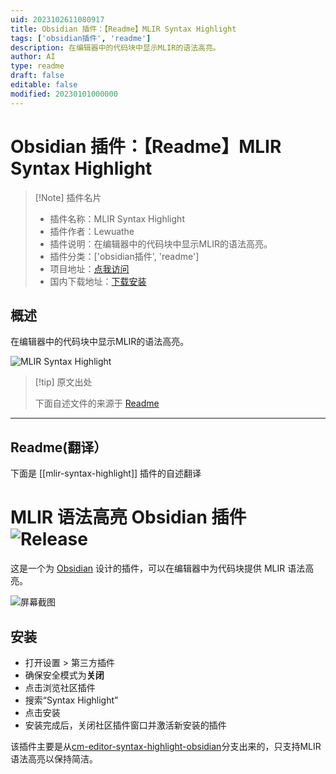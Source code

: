 ```yaml
---
uid: 2023102611080917
title: Obsidian 插件：【Readme】MLIR Syntax Highlight
tags: ['obsidian插件', 'readme']
description: 在编辑器中的代码块中显示MLIR的语法高亮。
author: AI
type: readme
draft: false
editable: false
modified: 20230101000000
---
```


# Obsidian 插件：【Readme】MLIR Syntax Highlight

> [!Note] 插件名片
> - 插件名称：MLIR Syntax Highlight
> - 插件作者：Lewuathe
> - 插件说明：在编辑器中的代码块中显示MLIR的语法高亮。
> - 插件分类：['obsidian插件', 'readme']
> - 项目地址：[点我访问](https://github.com/Lewuathe/obsidian-mlir-syntax-highlight)
> - 国内下载地址：[下载安装](https://pkmer.cn/products/plugin/pluginMarket/?mlir-syntax-highlight)

## 概述

在编辑器中的代码块中显示MLIR的语法高亮。

![MLIR Syntax Highlight](https://cdn.pkmer.cn/covers/mlir-syntax-highlight.png!pkmer)

> [!tip] 原文出处
> 
>下面自述文件的来源于 [Readme](https://ghproxy.net/https://raw.githubusercontent.com/Lewuathe/obsidian-mlir-syntax-highlight/main/README.md)
> 

---

## Readme(翻译）

下面是 [[mlir-syntax-highlight]] 插件的自述翻译


# MLIR 语法高亮 Obsidian 插件 ![Release](https://github.com/Lewuathe/obsidian-mlir-syntax-highlight/actions/workflows/release.yml/badge.svg)

这是一个为 [Obsidian](https://obsidian.md) 设计的插件，可以在编辑器中为代码块提供 MLIR 语法高亮。

![屏幕截图](./screenshot.png)
## 安装

- 打开设置 > 第三方插件
- 确保安全模式为**关闭**
- 点击浏览社区插件
- 搜索“Syntax Highlight”
- 点击安装
- 安装完成后，关闭社区插件窗口并激活新安装的插件

该插件主要是从[cm-editor-syntax-highlight-obsidian](https://github.com/deathau/cm-editor-syntax-highlight-obsidian)分支出来的，只支持MLIR语法高亮以保持简洁。



